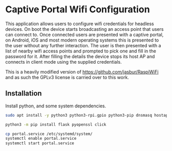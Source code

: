 # Captive Portal Wifi Configuration

This application allows users to configure wifi credentials for headless
devices. On boot the device starts broadcasting an access point that users can
connect to. Once connected users are presented with a captive portal, on
Android, iOS and most modern operating systems this is presented to the user
without any further interaction. The user is then presented with a list of
nearby wifi access points and prompted to pick one and fill in the password for
it. After filling the details the device stops its host AP and connects in
client mode using the supplied credentials.

This is a heavily modified version of https://github.com/jasbur/RaspiWiFi and
as such the GPLv3 license is carried over to this work.

## Installation

Install python, and some system dependencies.

```bash
sudo apt install -y python3 python3-rpi.gpio python3-pip dnsmasq hostapd
```

```bash
python3 -m pip install flask pyopenssl click
```

```bash
cp portal.service /etc/systemd/system/
systemctl enable portal.service
systemctl start portal.service
```
